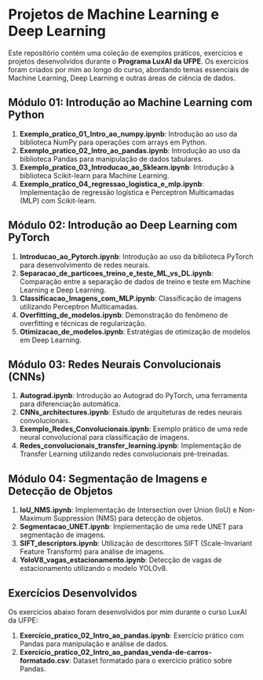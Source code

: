 # Projetos de Machine Learning e Deep Learning

Este repositório contém uma coleção de exemplos práticos, exercícios e projetos desenvolvidos durante o **Programa LuxAI da UFPE**. Os exercícios foram criados por mim ao longo do curso, abordando temas essenciais de Machine Learning, Deep Learning e outras áreas de ciência de dados.

## Módulo 01: Introdução ao Machine Learning com Python

1. **Exemplo_pratico_01_Intro_ao_numpy.ipynb**: Introdução ao uso da biblioteca NumPy para operações com arrays em Python.
2. **Exemplo_pratico_02_Intro_ao_pandas.ipynb**: Introdução ao uso da biblioteca Pandas para manipulação de dados tabulares.
3. **Exemplo_pratico_03_Introducao_ao_Sklearn.ipynb**: Introdução à biblioteca Scikit-learn para Machine Learning.
4. **Exemplo_pratico_04_regressao_logistica_e_mlp.ipynb**: Implementação de regressão logística e Perceptron Multicamadas (MLP) com Scikit-learn.

## Módulo 02: Introdução ao Deep Learning com PyTorch

1. **Introducao_ao_Pytorch.ipynb**: Introdução ao uso da biblioteca PyTorch para desenvolvimento de redes neurais.
2. **Separacao_de_particoes_treino_e_teste_ML_vs_DL.ipynb**: Comparação entre a separação de dados de treino e teste em Machine Learning e Deep Learning.
3. **Classificacao_Imagens_com_MLP.ipynb**: Classificação de imagens utilizando Perceptron Multicamadas.
4. **Overfitting_de_modelos.ipynb**: Demonstração do fenômeno de overfitting e técnicas de regularização.
5. **Otimizacao_de_modelos.ipynb**: Estratégias de otimização de modelos em Deep Learning.

## Módulo 03: Redes Neurais Convolucionais (CNNs)

1. **Autograd.ipynb**: Introdução ao Autograd do PyTorch, uma ferramenta para diferenciação automática.
2. **CNNs_architectures.ipynb**: Estudo de arquiteturas de redes neurais convolucionais.
3. **Exemplo_Redes_Convolucionais.ipynb**: Exemplo prático de uma rede neural convolucional para classificação de imagens.
4. **Redes_convolucionais_transfer_learning.ipynb**: Implementação de Transfer Learning utilizando redes convolucionais pré-treinadas.

## Módulo 04: Segmentação de Imagens e Detecção de Objetos

1. **IoU_NMS.ipynb**: Implementação de Intersection over Union (IoU) e Non-Maximum Suppression (NMS) para detecção de objetos.
2. **Segmentacao_UNET.ipynb**: Implementação de uma rede UNET para segmentação de imagens.
3. **SIFT_descriptors.ipynb**: Utilização de descritores SIFT (Scale-Invariant Feature Transform) para análise de imagens.
4. **YoloV8_vagas_estacionamento.ipynb**: Detecção de vagas de estacionamento utilizando o modelo YOLOv8.

## Exercícios Desenvolvidos

Os exercícios abaixo foram desenvolvidos por mim durante o curso LuxAI da UFPE:

1. **Exercício_pratico_02_Intro_ao_pandas.ipynb**: Exercício prático com Pandas para manipulação e análise de dados.
2. **Exercício_pratico_02_Intro_ao_pandas_venda-de-carros-formatado.csv**: Dataset formatado para o exercício prático sobre Pandas.



